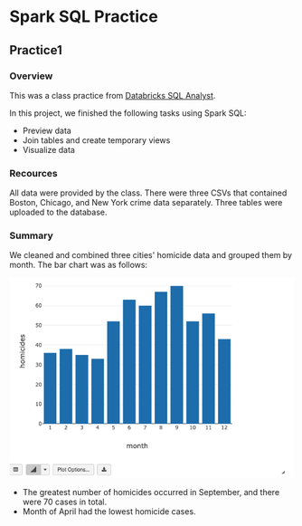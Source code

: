 # Spark SQL Practice
## Practice1
### Overview
This was a class practice from [Databricks SQL Analyst](https://academy.databricks.com/sql-analyst).

In this project, we finished the following tasks using Spark SQL:
- Preview data
- Join tables and create temporary views
- Visualize data

### Recources
All data were provided by the class. There were three CSVs that contained Boston, Chicago, and New York crime data separately. Three tables were uploaded to the database.

### Summary
We cleaned and combined three cities' homicide data and grouped them by month. The bar chart was as follows:

![](Images/chart1.png)

- The greatest number of homicides occurred in September, and there were 70 cases in total.
- Month of April had the lowest homicide cases.
